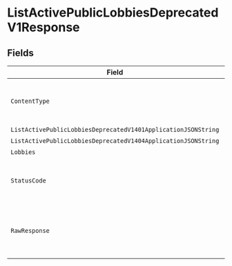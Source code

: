# ListActivePublicLobbiesDeprecatedV1Response


## Fields

| Field                                                                                                            | Type                                                                                                             | Required                                                                                                         | Description                                                                                                      |
| ---------------------------------------------------------------------------------------------------------------- | ---------------------------------------------------------------------------------------------------------------- | ---------------------------------------------------------------------------------------------------------------- | ---------------------------------------------------------------------------------------------------------------- |
| `ContentType`                                                                                                    | *string*                                                                                                         | :heavy_check_mark:                                                                                               | HTTP response content type for this operation                                                                    |
| `ListActivePublicLobbiesDeprecatedV1401ApplicationJSONString`                                                    | *string*                                                                                                         | :heavy_minus_sign:                                                                                               | N/A                                                                                                              |
| `ListActivePublicLobbiesDeprecatedV1404ApplicationJSONString`                                                    | *string*                                                                                                         | :heavy_minus_sign:                                                                                               | N/A                                                                                                              |
| `Lobbies`                                                                                                        | List<[Lobby](../../models/shared/Lobby.md)>                                                                      | :heavy_minus_sign:                                                                                               | Ok                                                                                                               |
| `StatusCode`                                                                                                     | *int*                                                                                                            | :heavy_check_mark:                                                                                               | HTTP response status code for this operation                                                                     |
| `RawResponse`                                                                                                    | [UnityWebRequest](https://docs.unity3d.com/2021.3/Documentation/ScriptReference/Networking.UnityWebRequest.html) | :heavy_minus_sign:                                                                                               | Raw HTTP response; suitable for custom response parsing                                                          |